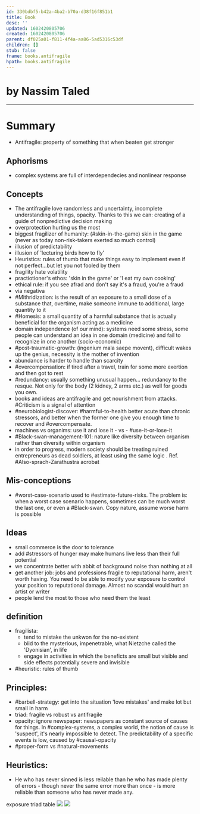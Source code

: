 ```yaml
---
id: 330bdbf5-b42a-4ba2-b70a-d38f16f851b1
title: Book
desc: ''
updated: 1602420805706
created: 1602420805706
parent: df025a01-f811-4f4a-aa86-5ad5316c53df
children: []
stub: false
fname: books.antifragile
hpath: books.antifragile
---
```

# by Nassim Taled

* * *

# Summary

- Antifragile: property of something that when beaten get stronger

## Aphorisms

- complex systems are full of interdependecies and nonlinear response

## Concepts

- The antifragile love randomless and uncertainty, incomplete understanding of things, opacity. Thanks to this we can: creating of a guide of nonpredictive decision making
- overprotection hurting us the most
- biggest fragilizer of humanity: (#skin-in-the-game) skin in the game (never as today non-risk-takers exerted so much control)
- illusion of predictability
- illusion of 'lecturing birds how to fly'
- Heuristics: rules of thumb that make things easy to implement even if not perfect...but let you not fooled by them
- fragility hate volatility
- practiotioner's ethos: 'skin in the game' or 'I eat my own cooking'
- ethical rule: if you see afrad and don't say it's a fraud, you're a fraud
- via negativa
- \#Mithridization: is the result of an exposure to a small dose of a substance that, overtime, make someone immune to additional, large quantity to it
- \#Homesis: a small quantity of a harmful substance that is actually beneficial for the organism acting as a medicine
- domain independence (of our mind): systems need some stress, some people can understand an idea in one domain (medicine) and fail to recognize in one another (socio-economic)
- \#post-traumatic-growth: (ingenium mala saepe movent), difficult wakes up the genius, necessity is the mother of invention
- abundance is harder to handle than scarcity
- \#overcompensation: if tired after a travel, train for some more exertion and then got to rest
- \#redundancy: usually something unusual happen... redundancy to the resque. Not only for the body (2 kidney, 2 arms etc.) as well for goods you own.
- books and ideas are antifragile and get nourishment from attacks. #Criticism is a signal of attention
- \#neurobiologist-discover: #harmful-to-health better acute than chronic stressors, and better when the former one give you enough time to recover and #overcompensate.
- machines vs organims: use it and lose it - vs - #use-it-or-lose-it
- \#Black-swan-management-101: nature like diversity between organism rather than diversity within organism
- in order to progress, modern society should be treating ruined entrepreneurs as dead soldiers, at least using the same logic . Ref. #Also-sprach-Zarathustra acrobat

## Mis-conceptions

- \#worst-case-scenario used to #estimate-future-risks. The problem is: when a worst case scenario happens, sometimes can be much worst the last one, or even a #Black-swan. Copy nature, assume worse harm is possible

## Ideas

- small commerce is the door to tolerance
- add #stressors of hunger may make humans live less than their full potential
- we concentrate better with abbit of background noise than nothing at all
- get another job: jobs and professions fragile to reputational harm, aren't worth having. You need to be able to modify your exposure to control your position to reputational damage.
  Almost no scandal would hurt an artist or writer
- people lend the most to those who need them the least

## definition

- fragilista: 
  - tend to mistake the unkwon for the no-existent
  - blid to the mysterious, impenetrable, what Nietzche called the 'Dyonisian', in life
  - engage in activities in which the beneficts are small but visible and side effects potentially severe and invisible
- \#heuristic: rules of thumb

## Principles:

- \#barbell-strategy: get into the situation 'love mistakes' and make lot but small in harm
- triad: fragile vs robust vs antifragile
- opacity: ignore newspaper: newspapers as constant source of causes for things. In #complex-systems, a complex world, the notion of cause is 'suspect', it's nearly impossible to detect. The predictability of a specific events is low, caused by #causal-opacity
- \#proper-form vs #natural-movements

## Heuristics:

- He who has never sinned is less reilable than he who has made plenty of errors - though never the same error more than once - is more reliable than someone who has never made any.

exposure triad table
![](https://criscara-dev.github.io/dendron-template/assets/images/2020-10-11-18-04-21.png)
![](https://criscara-dev.github.io/dendron-template/assets/images/2020-10-11-18-05-46.png)

